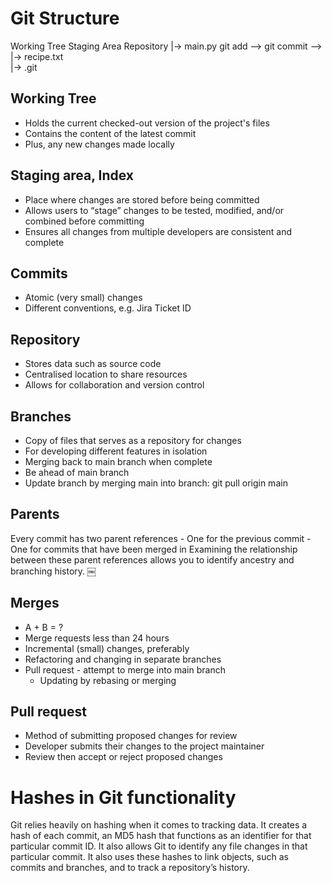 # Git Structure
Working Tree	Staging Area	Repository
|-> main.py     git add —>	            git commit —>	
|-> recipe.txt		
|-> .git		

## Working Tree
- Holds the current checked-out version of the project's files
- Contains the content of the latest commit
- Plus, any new changes made locally

## Staging area, Index
- Place where changes are stored before being committed
- Allows users to “stage” changes to be tested, modified, and/or combined before committing
- Ensures all changes from multiple developers are consistent and complete

## Commits
- Atomic (very small) changes
- Different conventions, e.g. Jira Ticket ID

## Repository
- Stores data such as source code
- Centralised location to share resources
- Allows for collaboration and version control

## Branches
- Copy of files that serves as a repository for changes
- For developing different features in isolation
- Merging back to main branch when complete
- Be ahead of main branch
- Update branch by merging main into branch: git pull origin main

## Parents
Every commit has two parent references 
    - One for the previous commit 
    - One for commits that have been merged in 
Examining the relationship between these parent references allows you to identify ancestry and branching history.
￼
## Merges
- A + B = ?
- Merge requests less than 24 hours
- Incremental (small) changes, preferably 
- Refactoring and changing in separate branches
- Pull request - attempt to merge into main branch 
    - Updating by rebasing or merging

## Pull request
- Method of submitting proposed changes for review
- Developer submits their changes to the project maintainer
- Review then accept or reject proposed changes

# Hashes in Git functionality
Git relies heavily on hashing when it comes to tracking data. It creates a hash of each commit, an MD5 hash that functions as an identifier for that particular commit ID. It also allows Git to identify any file changes in that particular commit. It also uses these hashes to link objects, such as commits and branches, and to track a repository’s history.
